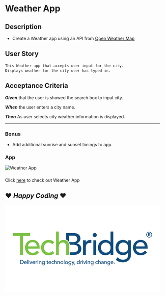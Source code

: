 #  Weather App

##  Description 
* Create a Weather app using an API from [Open Weather Map](https://openweathermap.org/guide#how)


## User Story 
    This Weather app that accepts user input for the city.
    Displays weather for the city user has typed in.
    
## Acceptance Criteria 
**_Given_** that the user is showed the search box to input city.

**_When_** the user enters a city name.

**_Then_** As user selects city weather information is displayed.

---
### Bonus 
* Add additional sunrise and sunset timings to app.

### App
![Weather App](./assets/weatherApp.gif)

### 
Click [here](https://hjavle.github.io/skillChallengeAPI/) to check out Weather App
## ❤ **_Happy Coding_** ❤
![](./assets/TechBridgeLogo.png)
